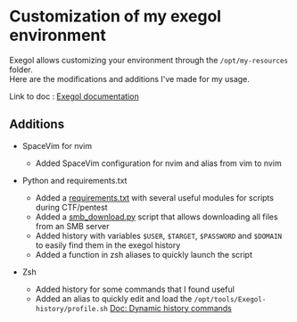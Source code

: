 # Customization of my exegol environment

Exegol allows customizing your environment through the `/opt/my-resources` folder.  
Here are the modifications and additions I've made for my usage.

Link to doc : [Exegol documentation](https://exegol.readthedocs.io/en/latest/exegol-image/my-resources.html/)

## Additions

- SpaceVim for nvim
   - Added SpaceVim configuration for nvim and alias from vim to nvim

- Python and requirements.txt
    - Added a [requirements.txt](setup/python3/requirements.txt) with several useful modules for scripts during CTF/pentest
    - Added a [smb_download.py](setup/python3/smb_downloads.py) script that allows downloading all files from an SMB server
    - Added history with variables `$USER`, `$TARGET`, `$PASSWORD` and `$DOMAIN` to easily find them in the exegol history
    - Added a function in zsh aliases to quickly launch the script

- Zsh
    - Added history for some commands that I found useful
    - Added an alias to quickly edit and load the `/opt/tools/Exegol-history/profile.sh` [Doc: Dynamic history commands](https://exegol.readthedocs.io/en/latest/getting-started/tips-and-tricks.html#dynamic-history-commands)